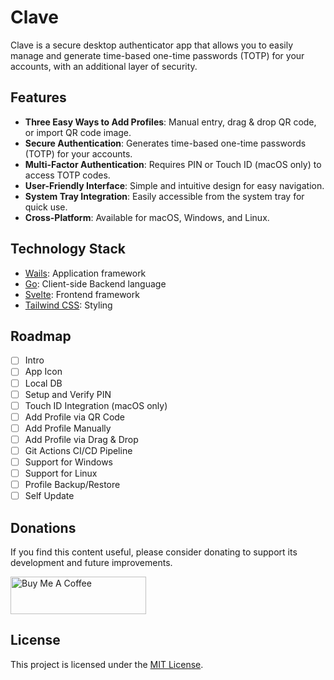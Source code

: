 # Clave

Clave is a secure desktop authenticator app that allows you to easily manage and generate time-based one-time passwords (TOTP) for your accounts, with an additional layer of security.

## Features

- **Three Easy Ways to Add Profiles**: Manual entry, drag & drop QR code, or import QR code image.
- **Secure Authentication**: Generates time-based one-time passwords (TOTP) for your accounts.
- **Multi-Factor Authentication**: Requires PIN or Touch ID (macOS only) to access TOTP codes.
- **User-Friendly Interface**: Simple and intuitive design for easy navigation.
- **System Tray Integration**: Easily accessible from the system tray for quick use.
- **Cross-Platform**: Available for macOS, Windows, and Linux.

   
## Technology Stack

- [Wails](https://wails.io/): Application framework
- [Go](https://golang.org/): Client-side Backend language
- [Svelte](https://svelte.dev/): Frontend framework
- [Tailwind CSS](https://tailwindcss.com/): Styling

## Roadmap

- [ ] Intro
- [ ] App Icon
- [ ] Local DB
- [ ] Setup and Verify PIN
- [ ] Touch ID Integration (macOS only)
- [ ] Add Profile via QR Code
- [ ] Add Profile Manually
- [ ] Add Profile via Drag & Drop
- [ ] Git Actions CI/CD Pipeline
- [ ] Support for Windows
- [ ] Support for Linux
- [ ] Profile Backup/Restore
- [ ] Self Update

## Donations

If you find this content useful, please consider donating to support its development and future improvements.

<a href="https://buymeacoffee.com/ansxuman" target="_blank"><img src="https://cdn.buymeacoffee.com/buttons/v2/default-yellow.png" alt="Buy Me A Coffee" style="height: 60px !important;width: 217px !important;" ></a>


## License

This project is licensed under the [MIT License](LICENSE.txt).